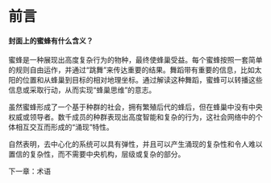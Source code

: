 # 前言

#### 封面上的蜜蜂有什么含义？ <a href="#why_bees_sec" id="why_bees_sec"></a>

蜜蜂是一种展现出高度复杂行为的物种，最终使蜂巢受益。每个蜜蜂按照一套简单的规则自由运作，并通过“跳舞”来传达重要的结果。舞蹈带有重要的信息，比如太阳的位置和从蜂巢到目标的相对地理坐标。通过解读这种舞蹈，蜜蜂可以转播这些信息或采取行动，从而实现“蜂巢思维”的意志。

虽然蜜蜂形成了一个基于种群的社会，拥有繁殖后代的蜂后，但在蜂巢中没有中央权威或领导者。数千成员的种群表现出高度智能和复杂的行为，这社会网络中的个体相互交互而形成的“涌现”特性。

自然表明，去中心化的系统可以具有弹性，并且可以产生涌现的复杂性和令人难以置信的复杂性，而不需要中央机构，层级或复杂的部分。

下一章：术语
